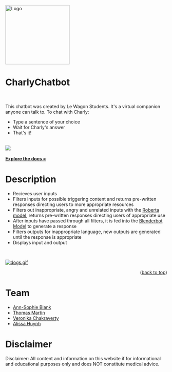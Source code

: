<!-- PROJECT LOGO -->
<br />
<div align="r">
  <a href="https://github.com/github_username/repo_name">
    <img src="https://i.postimg.cc/hGpP5sLZ/logo-chat.png" alt="Logo" width="200" height="185">
  </a>

<h1 align="left">CharlyChatbot</h1>
<br />
  <p align="r">
    This chatbot was created by Le Wagon Students. It's a virtual companion anyone can talk to. To chat with Charly:
    <ul>
  <li>Type a sentence of your choice</li>
  <li>Wait for Charly's answer</li>
  <li>That's it!</li>
    </ul>
    <br />
    <a href="https://sophbla-charlychatbot-fe-streamlit-67v0jm.streamlit.app/"><img src="https://i.postimg.cc/V6SFtfgJ/Screenshot-2022-12-15-154114.png"></a>
    <br />
    <br />
    <a href="https://github.com/sophbla/CharlyChatbot"><strong>Explore the docs »</strong></a>
    <br />
  </p>
</div>

<!-- ABOUT THE PROJECT -->
<h1 align="left">Description</h1>

<ul>
  <li>Recieves user inputs</li>
  <li>Filters inputs for possible triggering content and returns pre-written responses directing users to more appropriate resources</li>
  <li>Filters out inappropriate, angry and unrelated inputs with the <a href="https://huggingface.co/roberta-base">Roberta model</a>, returns pre-written responses directing users of appropriate use</li>
  <li>After inputs have passed through all filters, it is fed into the <a href="https://huggingface.co/docs/transformers/model_doc/blenderbot">Blenderbot Model</a> to generate a response</li>
  <li>Filters outputs for inappropriate language, new outputs are generated until the response is appropriate</li>
  <li>Displays input and output</li>
</ul>
<br />

[![dogs.gif](https://i.postimg.cc/HxVVsj2h/dogs.gif)](https://sophbla-charlychatbot-fe-streamlit-67v0jm.streamlit.app/)

<p align="right">(<a href="#readme-top">back to top</a>)</p>

<!-- TEAM -->
<h1 align="left">Team</h1>
<ul>
  <li><a href="https://github.com/sophbla">Ann-Sophie Blank</a></li>
  <li><a href="https://github.com/trmbmartin">Thomas Martin </a> </li>
  <li><a href="https://github.com/VeroChak">Veronika Chakraverty </a> </li>
  <li><a href="https://github.com/alissanh">Alissa Huynh </a> </li>
</ul>

<h1 align="left">Disclaimer</h1>
<p align='left'>
Disclaimer: All content and information on this website if for informational and educational purposes only and does NOT constitute medical advice.
</p>
